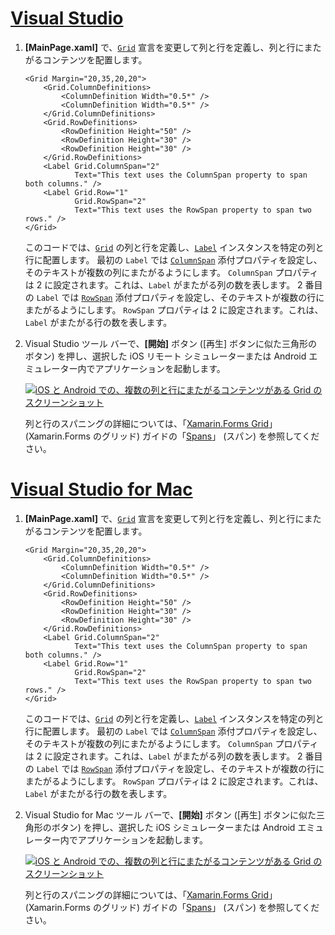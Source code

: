 # <a name="visual-studiotabvswin"></a>[Visual Studio](#tab/vswin)

1. **[MainPage.xaml]** で、[`Grid`](xref:Xamarin.Forms.Grid) 宣言を変更して列と行を定義し、列と行にまたがるコンテンツを配置します。

    ```xaml
    <Grid Margin="20,35,20,20">
        <Grid.ColumnDefinitions>
            <ColumnDefinition Width="0.5*" />
            <ColumnDefinition Width="0.5*" />
        </Grid.ColumnDefinitions>
        <Grid.RowDefinitions>
            <RowDefinition Height="50" />
            <RowDefinition Height="30" />
            <RowDefinition Height="30" />
        </Grid.RowDefinitions>
        <Label Grid.ColumnSpan="2"
               Text="This text uses the ColumnSpan property to span both columns." />
        <Label Grid.Row="1"
               Grid.RowSpan="2"
               Text="This text uses the RowSpan property to span two rows." />
    </Grid>
    ```

    このコードでは、[`Grid`](xref:Xamarin.Forms.Grid) の列と行を定義し、[`Label`](xref:Xamarin.Forms.Label) インスタンスを特定の列と行に配置します。 最初の `Label` では [`ColumnSpan`](xref:Xamarin.Forms.Grid.ColumnSpanProperty) 添付プロパティを設定し、そのテキストが複数の列にまたがるようにします。 `ColumnSpan` プロパティは 2 に設定されます。これは、`Label` がまたがる列の数を表します。 2 番目の `Label` では [`RowSpan`](xref:Xamarin.Forms.Grid.RowSpanProperty) 添付プロパティを設定し、そのテキストが複数の行にまたがるようにします。 `RowSpan` プロパティは 2 に設定されます。これは、`Label` がまたがる行の数を表します。

1. Visual Studio ツール バーで、**[開始]** ボタン ([再生] ボタンに似た三角形のボタン) を押し、選択した iOS リモート シミュレーターまたは Android エミュレーター内でアプリケーションを起動します。

    [![iOS と Android での、複数の列と行にまたがるコンテンツがある Grid のスクリーンショット](../images/span-columns-rows.png "列と行にまたがるコンテンツがある Grid")](../images/span-columns-rows-large.png#lightbox "列と行にまたがるコンテンツがある Grid")

    列と行のスパニングの詳細については、「[Xamarin.Forms Grid](~/xamarin-forms/user-interface/layouts/grid.md)」 (Xamarin.Forms のグリッド) ガイドの「[Spans](~/xamarin-forms/user-interface/layouts/grid.md#spans)」 (スパン) を参照してください。

# <a name="visual-studio-for-mactabvsmac"></a>[Visual Studio for Mac](#tab/vsmac)

1. **[MainPage.xaml]** で、[`Grid`](xref:Xamarin.Forms.Grid) 宣言を変更して列と行を定義し、列と行にまたがるコンテンツを配置します。

    ```xaml
    <Grid Margin="20,35,20,20">
        <Grid.ColumnDefinitions>
            <ColumnDefinition Width="0.5*" />
            <ColumnDefinition Width="0.5*" />
        </Grid.ColumnDefinitions>
        <Grid.RowDefinitions>
            <RowDefinition Height="50" />
            <RowDefinition Height="30" />
            <RowDefinition Height="30" />
        </Grid.RowDefinitions>
        <Label Grid.ColumnSpan="2"
               Text="This text uses the ColumnSpan property to span both columns." />
        <Label Grid.Row="1"
               Grid.RowSpan="2"
               Text="This text uses the RowSpan property to span two rows." />
    </Grid>
    ```

    このコードでは、[`Grid`](xref:Xamarin.Forms.Grid) の列と行を定義し、[`Label`](xref:Xamarin.Forms.Label) インスタンスを特定の列と行に配置します。 最初の `Label` では [`ColumnSpan`](xref:Xamarin.Forms.Grid.ColumnSpanProperty) 添付プロパティを設定し、そのテキストが複数の列にまたがるようにします。 `ColumnSpan` プロパティは 2 に設定されます。これは、`Label` がまたがる列の数を表します。 2 番目の `Label` では [`RowSpan`](xref:Xamarin.Forms.Grid.RowSpanProperty) 添付プロパティを設定し、そのテキストが複数の行にまたがるようにします。 `RowSpan` プロパティは 2 に設定されます。これは、`Label` がまたがる行の数を表します。

1. Visual Studio for Mac ツール バーで、**[開始]** ボタン ([再生] ボタンに似た三角形のボタン) を押し、選択した iOS シミュレーターまたは Android エミュレーター内でアプリケーションを起動します。

    [![iOS と Android での、複数の列と行にまたがるコンテンツがある Grid のスクリーンショット](../images/span-columns-rows.png "列と行にまたがるコンテンツがある Grid")](../images/span-columns-rows-large.png#lightbox "列と行にまたがるコンテンツがある Grid")

    列と行のスパニングの詳細については、「[Xamarin.Forms Grid](~/xamarin-forms/user-interface/layouts/grid.md)」 (Xamarin.Forms のグリッド) ガイドの「[Spans](~/xamarin-forms/user-interface/layouts/grid.md#spans)」 (スパン) を参照してください。
